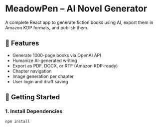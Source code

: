 # MeadowPen – AI Novel Generator

A complete React app to generate fiction books using AI, export them in Amazon KDP formats, and publish them.

## 🔧 Features

- Generate 1000-page books via OpenAI API
- Humanize AI-generated writing
- Export as PDF, DOCX, or RTF (Amazon KDP-ready)
- Chapter navigation
- Image generation per chapter
- User login and draft saving

## 🚀 Getting Started

### 1. Install Dependencies

```bash
npm install